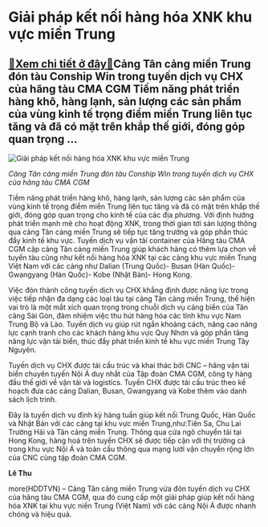 Giải pháp kết nối hàng hóa XNK khu vực miền Trung
=================================================

[:gift:Xem chi tiết ở đây:gift:](https://hddtvn.com/giai-phap-ket-noi-hang-hoa-xnk-khu-vuc-mien-trung/)Cảng Tân cảng miền Trung đón tàu Conship Win trong tuyến dịch vụ CHX của hãng tàu CMA CGM Tiềm năng phát triển hàng khô, hàng lạnh, sản lượng các sản phẩm của vùng kinh tế trọng điểm miền Trung liên tục tăng và đã có mặt trên khắp thế giới, đóng góp quan trọng …
----------------------------------------------------------------------------------------------------------------------------------------------------------------------------------------------------------------------------------------------------------------------





![Giải pháp kết nối hàng hóa XNK khu vực miền Trung](https://hddtvn.com/wp-content/uploads/2021/01/3511_tau.jpg "Giải pháp kết nối hàng hóa XNK khu vực miền Trung")


 *Cảng Tân cảng miền Trung đón tàu Conship Win trong tuyến dịch vụ CHX của hãng tàu CMA CGM*



Tiềm năng phát triển hàng khô, hàng lạnh, sản lượng các sản phẩm của vùng kinh tế trọng điểm miền Trung liên tục tăng và đã có mặt trên khắp thế giới, đóng góp quan trọng cho kinh tế của các địa phương. Với định hướng phát triển mạnh mẽ cho hoạt động XNK, trong thời gian tới sản lượng thông qua cảng Tân cảng miền Trung sẽ tiếp tục tăng trưởng và góp phần thúc đẩy kinh tế khu vực. Tuyến dịch vụ vận tải container của Hãng tàu CMA CGM cập cảng Tân cảng miền Trung giúp khách hàng có thêm lựa chọn về tuyến tàu cũng như kết nối hàng hóa XNK tại các cảng khu vực miền Trung Việt Nam với các cảng như Dalian (Trung Quốc)- Busan (Hàn Quốc)- Gwangyang (Hàn Quốc)- Kobe (Nhật Bản)- Hong Kong.


Việc đón thành công tuyến dịch vụ CHX khẳng định được năng lực trong việc tiếp nhận đa dạng các loại tàu tại cảng Tân cảng miền Trung, thể hiện vai trò là một mắt xích quan trọng trong chuỗi dịch vụ cảng biển của Tân cảng Sài Gòn, đảm nhiệm việc thu hút hàng hóa các tỉnh khu vực Nam Trung Bộ và Lào. Tuyến dịch vụ giúp rút ngắn khoảng cách, nâng cao năng lực cạnh tranh cho các khách hàng khu vực Quy Nhơn và góp phần tăng năng lực vận tải biển, thúc đẩy phát triển kinh tế khu vực miền Trung Tây Nguyên.


Tuyến dịch vụ CHX được tái cấu trúc và khai thác bởi CNC – hãng vận tải biển chuyên tuyến Nội Á duy nhất của Tập đoàn CMA CGM, công ty hàng đầu thế giới về vận tải và logistics. Tuyến CHX được tái cấu trúc theo kế hoạch đưa các cảng Dalian, Busan, Gwangyang và Kobe thêm vào danh sách lịch trình.


Đây là tuyến dịch vụ định kỳ hàng tuần giúp kết nối Trung Quốc, Hàn Quốc và Nhật Bản với các cảng tại khu vực miền Trung,như:Tiên Sa, Chu Lai Trường Hải và Tân cảng miền Trung. Thông qua cửa ngõ chuyển tải tại Hong Kong, hàng hoá trên tuyến CHX sẽ được tiếp cận với thị trường cả trong khu vực Nội Á và toàn cầu thông qua mạng lưới vận chuyển rộng lớn của CNC cùng tập đoàn CMA CGM.




**Lê Thu**



more(HDDTVN) – Cảng Tân cảng miền Trung vừa đón tuyến dịch vụ CHX của hãng tàu CMA CGM, qua đó cung cấp một giải pháp giúp kết nối hàng hóa XNK tại khu vực niền Trung (Việt Nam) với các cảng Nội Á được nhanh chóng và hiệu quả.


